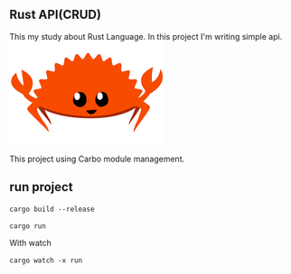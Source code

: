 ## Rust API(CRUD)

This my study about Rust Language. In this project I'm writing simple api.
![Rust](./rust-icon.png)

This project using Carbo module management.

## run project

```shell
cargo build --release
```

```shell
cargo run
```

With watch

```shell
cargo watch -x run
```
